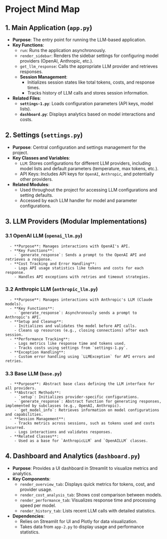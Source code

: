 # Project Mind Map

## 1. Main Application (`app.py`)
   - **Purpose**: The entry point for running the LLM-based application.
   - **Key Functions**:
     - `run`: Runs the application asynchronously.
     - `render_sidebar`: Renders the sidebar settings for configuring model providers (OpenAI, Anthropic, etc.).
     - `get_llm_response`: Calls the appropriate LLM provider and retrieves responses.
     - **Session Management**:
       - Initializes session states like total tokens, costs, and response times.
       - Tracks history of LLM calls and stores session information.
   - **Related Files**:
     - **`settings-1.py`**: Loads configuration parameters (API keys, model lists).
     - **`dashboard.py`**: Displays analytics based on model interactions and costs.

## 2. Settings (`settings.py`)
   - **Purpose**: Central configuration and settings management for the project.
   - **Key Classes and Variables**:
     - `LLM`: Stores configurations for different LLM providers, including model lists and default parameters (temperature, max tokens, etc.).
     - API Keys: Includes API keys for `OpenAI`, `Anthropic`, and potentially other providers.
   - **Related Modules**:
     - Used throughout the project for accessing LLM configurations and setting defaults.
     - Accessed by each LLM handler for model and parameter configurations.

## 3. LLM Providers (Modular Implementations)
   ### 3.1 OpenAI LLM (`openai_llm.py`)
      - **Purpose**: Manages interactions with OpenAI's API.
      - **Key Functions**:
        - `generate_response`: Sends a prompt to the OpenAI API and retrieves a response.
      - **Cost Tracking and Error Handling**:
        - Logs API usage statistics like tokens and costs for each response.
        - Handles API exceptions with retries and timeout strategies.

   ### 3.2 Anthropic LLM (`anthropic_llm.py`)
      - **Purpose**: Manages interactions with Anthropic's LLM (Claude models).
      - **Key Functions**:
        - `generate_response`: Asynchronously sends a prompt to Anthropic's API.
      - **Setup and Cleanup**:
        - Initializes and validates the model before API calls.
        - Cleans up resources (e.g., closing connections) after each session.
      - **Performance Tracking**:
        - Logs metrics like response time and tokens used.
        - Tracks costs using settings from `settings-1.py`.
      - **Exception Handling**:
        - Custom error handling using `LLMException` for API errors and retries.

   ### 3.3 Base LLM (`base.py`)
      - **Purpose**: Abstract base class defining the LLM interface for all providers.
      - **Abstract Methods**:
        - `setup`: Initializes provider-specific configurations.
        - `generate_response`: Abstract function for generating responses, implemented by subclasses (e.g., OpenAI, Anthropic).
        - `get_model_info`: Retrieves information on model configurations and capabilities.
      - **Session Management**:
        - Tracks metrics across sessions, such as tokens used and costs incurred.
        - Logs interactions and validates responses.
      - **Related Classes**:
        - Used as a base for `AnthropicLLM` and `OpenAILLM` classes.

## 4. Dashboard and Analytics (`dashboard.py`)
   - **Purpose**: Provides a UI dashboard in Streamlit to visualize metrics and analytics.
   - **Key Components**:
      - `render_overview_tab`: Displays quick metrics for tokens, cost, and provider usage.
      - `render_cost_analysis_tab`: Shows cost comparison between models.
      - `render_performance_tab`: Visualizes response time and processing speed per model.
      - `render_history_tab`: Lists recent LLM calls with detailed statistics.
   - **Dependencies**:
      - Relies on Streamlit for UI and Plotly for data visualization.
      - Takes data from `app-2.py` to display usage and performance statistics.
